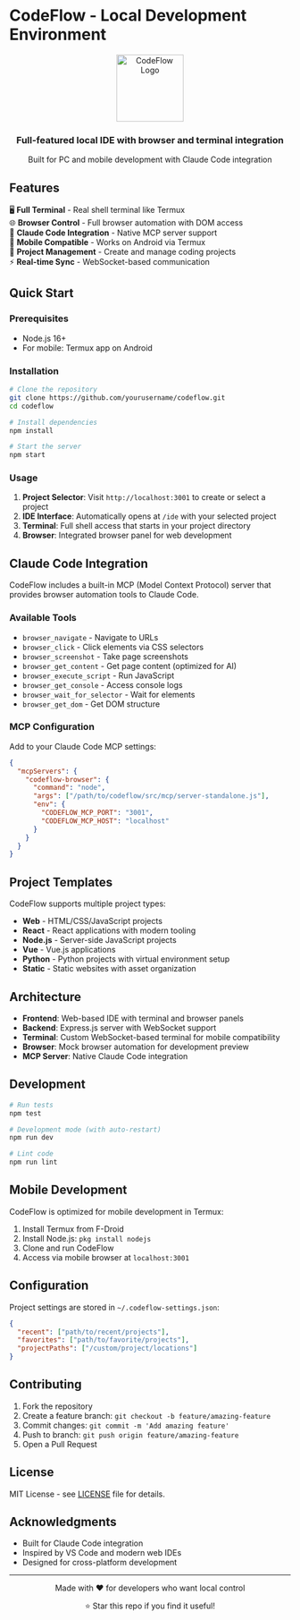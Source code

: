 # CodeFlow - Local Development Environment

<div align="center">
  <img src="assets/logo.svg" alt="CodeFlow Logo" width="120">
  <h3>Full-featured local IDE with browser and terminal integration</h3>
  <p>Built for PC and mobile development with Claude Code integration</p>
</div>

## Features

🖥️ **Full Terminal** - Real shell terminal like Termux  
🌐 **Browser Control** - Full browser automation with DOM access  
🤖 **Claude Code Integration** - Native MCP server support  
📱 **Mobile Compatible** - Works on Android via Termux  
🎨 **Project Management** - Create and manage coding projects  
⚡ **Real-time Sync** - WebSocket-based communication  

## Quick Start

### Prerequisites
- Node.js 16+ 
- For mobile: Termux app on Android

### Installation

```bash
# Clone the repository
git clone https://github.com/yourusername/codeflow.git
cd codeflow

# Install dependencies
npm install

# Start the server
npm start
```

### Usage

1. **Project Selector**: Visit `http://localhost:3001` to create or select a project
2. **IDE Interface**: Automatically opens at `/ide` with your selected project
3. **Terminal**: Full shell access that starts in your project directory
4. **Browser**: Integrated browser panel for web development

## Claude Code Integration

CodeFlow includes a built-in MCP (Model Context Protocol) server that provides browser automation tools to Claude Code.

### Available Tools

- `browser_navigate` - Navigate to URLs
- `browser_click` - Click elements via CSS selectors  
- `browser_screenshot` - Take page screenshots
- `browser_get_content` - Get page content (optimized for AI)
- `browser_execute_script` - Run JavaScript
- `browser_get_console` - Access console logs
- `browser_wait_for_selector` - Wait for elements
- `browser_get_dom` - Get DOM structure

### MCP Configuration

Add to your Claude Code MCP settings:

```json
{
  "mcpServers": {
    "codeflow-browser": {
      "command": "node",
      "args": ["/path/to/codeflow/src/mcp/server-standalone.js"],
      "env": {
        "CODEFLOW_MCP_PORT": "3001",
        "CODEFLOW_MCP_HOST": "localhost"
      }
    }
  }
}
```

## Project Templates

CodeFlow supports multiple project types:

- **Web** - HTML/CSS/JavaScript projects
- **React** - React applications with modern tooling
- **Node.js** - Server-side JavaScript projects  
- **Vue** - Vue.js applications
- **Python** - Python projects with virtual environment setup
- **Static** - Static websites with asset organization

## Architecture

- **Frontend**: Web-based IDE with terminal and browser panels
- **Backend**: Express.js server with WebSocket support
- **Terminal**: Custom WebSocket-based terminal for mobile compatibility
- **Browser**: Mock browser automation for development preview
- **MCP Server**: Native Claude Code integration

## Development

```bash
# Run tests
npm test

# Development mode (with auto-restart)
npm run dev

# Lint code
npm run lint
```

## Mobile Development

CodeFlow is optimized for mobile development in Termux:

1. Install Termux from F-Droid
2. Install Node.js: `pkg install nodejs`
3. Clone and run CodeFlow
4. Access via mobile browser at `localhost:3001`

## Configuration

Project settings are stored in `~/.codeflow-settings.json`:

```json
{
  "recent": ["path/to/recent/projects"],
  "favorites": ["path/to/favorite/projects"],
  "projectPaths": ["/custom/project/locations"]
}
```

## Contributing

1. Fork the repository
2. Create a feature branch: `git checkout -b feature/amazing-feature`
3. Commit changes: `git commit -m 'Add amazing feature'`
4. Push to branch: `git push origin feature/amazing-feature`
5. Open a Pull Request

## License

MIT License - see [LICENSE](LICENSE) file for details.

## Acknowledgments

- Built for Claude Code integration
- Inspired by VS Code and modern web IDEs
- Designed for cross-platform development

---

<div align="center">
  <p>Made with ❤️ for developers who want local control</p>
  <p>⭐ Star this repo if you find it useful!</p>
</div>